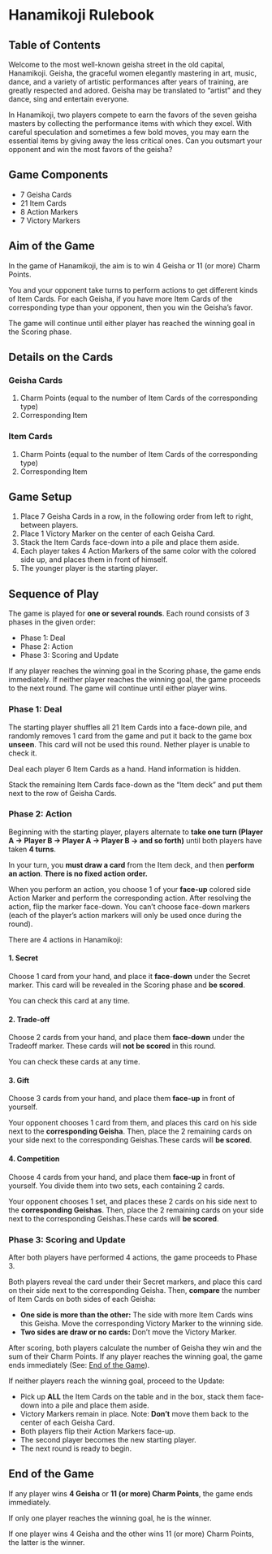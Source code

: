 # Hanamikoji Rulebook

## Table of Contents

Welcome to the most well-known geisha street in the old capital, Hanamikoji. Geisha, the graceful women elegantly mastering in art, music, dance, and a variety of artistic performances after years of training, are greatly respected and adored. Geisha may be translated to “artist” and they dance, sing and entertain everyone.

In Hanamikoji, two players compete to earn the favors of the seven geisha masters by collecting the performance items with which they excel. With careful speculation and sometimes a few bold moves, you may earn the essential items by giving away the less critical ones. Can you outsmart your opponent and win the most favors of the geisha?

## Game Components

* 7 Geisha Cards
* 21 Item Cards
* 8 Action Markers
* 7 Victory Markers

## Aim of the Game

In the game of Hanamikoji, the aim is to win 4 Geisha or 11 (or more) Charm Points.

You and your opponent take turns to perform actions to get different kinds of Item Cards. For each Geisha, if you have more Item Cards of the corresponding type than your opponent, then you win the Geisha’s favor.

The game will continue until either player has reached the winning goal in the Scoring phase.

## Details on the Cards

### Geisha Cards

1. Charm Points (equal to the number of Item Cards of the corresponding type)
2. Corresponding Item

### Item Cards

1. Charm Points (equal to the number of Item Cards of the corresponding type)
2. Corresponding Item

## Game Setup

1. Place 7 Geisha Cards in a row, in the following order from left to right, between players.
2. Place 1 Victory Marker on the center of each Geisha Card.
3. Stack the Item Cards face-down into a pile and place them aside.
4. Each player takes 4 Action Markers of the same color with the colored side up, and places them in front of himself.
5. The younger player is the starting player.

## Sequence of Play

The game is played for **one or several rounds**. Each round consists of 3 phases in the given order:

* Phase 1: Deal
* Phase 2: Action
* Phase 3: Scoring and Update

If any player reaches the winning goal in the Scoring phase, the game ends immediately. If neither player reaches the winning goal, the game proceeds to the next round. The game will continue until either player wins.

### Phase 1: Deal

The starting player shuffles all 21 Item Cards into a face-down pile, and randomly removes 1 card from the game and put it back to the game box **unseen**. This card will not be used this round. Nether player is unable to check it.

Deal each player 6 Item Cards as a hand. Hand information is hidden.

Stack the remaining Item Cards face-down as the “Item deck” and put them next to the row of Geisha Cards.

### Phase 2: Action

Beginning with the starting player, players alternate to **take one turn (Player A → Player B → Player A → Player B → and so forth)** until both players have taken **4 turns**.

In your turn, you **must draw a card** from the Item deck, and then **perform an action**. **There is no fixed action order.**

When you perform an action, you choose 1 of your **face-up** colored side Action Marker and perform the corresponding action. After resolving the action, flip the marker face-down. You can’t choose face-down markers (each of the player’s action markers will only be used once during the round).

There are 4 actions in Hanamikoji:

#### 1. Secret

Choose 1 card from your hand, and place it **face-down** under the Secret marker. This card will be revealed in the Scoring phase and **be scored**.

You can check this card at any time.

#### 2. Trade-off

Choose 2 cards from your hand, and place them **face-down** under the Tradeoff marker. These cards will **not be scored** in this round.

You can check these cards at any time.

#### 3. Gift

Choose 3 cards from your hand, and place them **face-up** in front of yourself.

Your opponent chooses 1 card from them, and places this card on his side next to the **corresponding Geisha**. Then, place the 2 remaining cards on your side next to the corresponding Geishas.These cards will **be scored**.

#### 4. Competition

Choose 4 cards from your hand, and place them **face-up** in front of yourself. You divide them into two sets, each containing 2 cards.

Your opponent chooses 1 set, and places these 2 cards on his side next to the **corresponding Geishas**. Then, place the 2 remaining cards on your side next to the corresponding Geishas.These cards will **be scored**.

### Phase 3: Scoring and Update

After both players have performed 4 actions, the game proceeds to Phase 3.

Both players reveal the card under their Secret markers, and place this card on their side next to the corresponding Geisha. Then, **compare** the number of Item Cards on both sides of each Geisha:

* **One side is more than the other:** The side with more Item Cards wins this Geisha. Move the corresponding Victory Marker to the winning side.
* **Two sides are draw or no cards:** Don’t move the Victory Marker.

After scoring, both players calculate the number of Geisha they win and the sum of their Charm Points. If any player reaches the winning goal, the game ends immediately (See: [End of the Game](#end-of-the-game)).

If neither players reach the winning goal, proceed to the Update:

* Pick up **ALL** the Item Cards on the table and in the box, stack them face-down into a pile and place them aside.
* Victory Markers remain in place. Note: **Don’t** move them back to the center of each Geisha Card.
* Both players flip their Action Markers face-up.
* The second player becomes the new starting player.
* The next round is ready to begin.

## End of the Game

If any player wins **4 Geisha** or **11 (or more) Charm Points**, the game ends immediately.

If only one player reaches the winning goal, he is the winner.

If one player wins 4 Geisha and the other wins 11 (or more) Charm Points, the latter is the winner.
